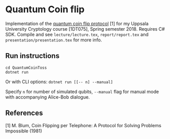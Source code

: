 # Quantum Coin flip
Implementation of the [quantum coin flip protocol](https://en.wikipedia.org/wiki/Quantum_coin_flipping) [1] for my Uppsala University Cryptology course [1DT075], Spring semester 2018. Requires C# SDK. Compile and see `lecture/lecture.tex`, `report/report.tex` and `presentation/presentation.tex` for more info.

## Run instructions
```
cd QuantumCoinToss
dotnet run
```

Or with CLI options: `dotnet run [[-- n] --manual]`

Specify `n` for number of simulated qubits, `--manual` flag for manual mode with accompanying Alice-Bob dialogue.

## References
[1] M. Blum, Coin Flipping per Telephone: A Protocol for Solving Problems Impossible (1981)
